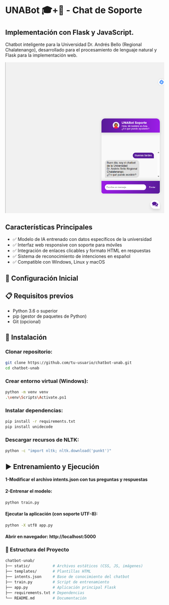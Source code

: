 # UNABot 🎓+🤖 - Chat de Soporte
## Implementación con Flask y JavaScript.

Chatbot inteligente para la Universidad Dr. Andrés Bello (Regional Chalatenango), desarrollado para el procesamiento de lenguaje natural y Flask para la implementación web.

![Demo del Chatbot](images/Demo2.png)

## Características Principales
- ✅ Modelo de IA entrenado con datos específicos de la universidad
- ✅ Interfaz web responsive con soporte para móviles
- ✅ Integración de enlaces clicables y formato HTML en respuestas
- ✅ Sistema de reconocimiento de intenciones en español
- ✅ Compatible con Windows, Linux y macOS

## 🔑 Configuración Inicial

## 📋 Requisitos previos
- Python 3.6 o superior
- pip (gestor de paquetes de Python)
- Git (opcional)

## 🚨 Instalación
### Clonar repositorio:
```bash
git clone https://github.com/tu-usuario/chatbot-unab.git
cd chatbot-unab
```
### Crear entorno virtual (Windows):

```bash
python -m venv venv
.\venv\Scripts\Activate.ps1
```
### Instalar dependencias:
```bash
pip install -r requirements.txt
pip install unidecode
```
### Descargar recursos de NLTK:
```bash
python -c "import nltk; nltk.download('punkt')"
```
## ▶️ Entrenamiento y Ejecución
#### 1-Modificar el archivo intents.json con tus preguntas y respuestas

#### 2-Entrenar el modelo:

```bash
python train.py
```
#### Ejecutar la aplicación (con soporte UTF-8):

```bash
python -X utf8 app.py
```
#### Abrir en navegador: http://localhost:5000

### 📂 Estructura del Proyecto
```bash
chatbot-unab/
├── static/          # Archivos estáticos (CSS, JS, imágenes)
├── templates/       # Plantillas HTML
├── intents.json     # Base de conocimiento del chatbot
├── train.py         # Script de entrenamiento
├── app.py           # Aplicación principal Flask
├── requirements.txt # Dependencias
└── README.md        # Documentación
```